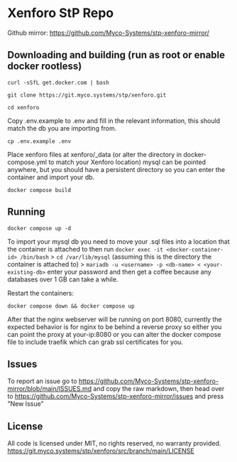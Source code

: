 # Xenforo StP Repo

Github mirror:
https://github.com/Myco-Systems/stp-xenforo-mirror/

## Downloading and building (run as root or enable docker rootless)
```
curl -sSfL get.docker.com | bash
```
```
git clone https://git.myco.systems/stp/xenforo.git
```

```
cd xenforo
```

Copy .env.example to .env and fill in the relevant information, this should match the db you are importing from.
```
cp .env.example .env
```

Place xenforo files at xenforo/_data (or alter the directory in docker-compose.yml to match your Xenforo location) mysql can be pointed anywhere, but you should have a persistent directory so you can enter the container and import your db.

```
docker compose build
```

## Running

```
docker compose up -d 
```

To import your mysql db you need to move your .sql files into a location that the container is attached to then run `docker exec -it <docker-container-id> /bin/bash` > `cd /var/lib/mysql` (assuming this is the directory the container is attached to) > `mariadb -u <username> -p <db-name> < <your-existing-db>` enter your password and then get a coffee because any databases over 1 GB can take a while.

Restart the containers:
```
docker compose down && docker compose up
```
After that the nginx webserver will be running on port 8080, currently the expected behavior is for nginx to be behind a reverse proxy so either you can point the proxy at your-ip:8080 or you can alter the docker compose file to include traefik which can grab ssl certificates for you.

## Issues

To report an issue go to https://github.com/Myco-Systems/stp-xenforo-mirror/blob/main/ISSUES.md and copy the raw markdown, then head over to https://github.com/Myco-Systems/stp-xenforo-mirror/issues and press "New Issue"

## License

All code is licensed under MIT, no rights reserved, no warranty provided.
https://git.myco.systems/stp/xenforo/src/branch/main/LICENSE